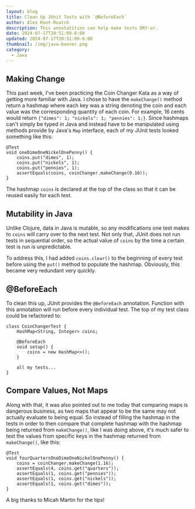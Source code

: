```yaml
---
layout: blog
title: Clean Up JUnit Tests with `@BeforeEach`
author: Alex Root-Roatch
description: This annotatition can help make tests DRY-er.
date: 2024-07-17T20:51:09-6:00
updated: 2024-07-17T20:51:09-6:00
thumbnail: /img/java-banner.png
category: 
  - Java
---
```


## Making Change

This past week, I've been practicing the Coin Changer Kata as a way of getting more familiar with Java. I chose to have the `makeChange()` method return a hashmap where each key was a string denoting the coin and each value was the corresponding quantity of each coin. For example, 16 cents would return `{"dimes": 1; "nickels": 1; "pennies": 1;}`. Since hashmaps can't simply be typed in Java and instead have to be manipulated using methods provide by Java's `Map` interface, each of my JUnit tests looked something like this:

```
@Test
void oneDimeOneNickelOnePenny() {
    coins.put("dimes", 1);
    coins.put("nickels", 1);
    coins.put("pennies", 1);
    assertEquals(coins, coinChanger.makeChange(0.16));
}    
```

The hashmap `coins` is declared at the top of the class so that it can be reused easily for each test. 

## Mutability in Java

Unlike Clojure, data in Java is mutable, so any modifications one test makes to `coins` will carry over to the next test. Not only that, JUnit does not run tests in sequential order, so the actual value of `coins` by the time a certain test is run is unpredictable. 

To address this, I had added `coins.clear()` to the beginning of every test before using the `put()` method to populate the hashmap. Obviously, this became very redundant very quickly. 

## @BeforeEach

To clean this up, JUnit provides the `@BeforeEach` annotation. Function with this annotation will run before every individual test. The top of my test class could be refactored to: 

```
class CoinChangerTest {
    HashMap<String, Integer> coins;

    @BeforeEach
    void setup() {
        coins = new HashMap<>();
    }
    
    all my tests...
}
```

## Compare Values, Not Maps

Along with that, it was also pointed out to me today that comparing maps is dangerous business, as two maps that appear to be the same may not actually evaluate to being equal. So instead of filling the hashmap in the tests in order to then compare that complete hashmap with the hashmap being returned from `makeChange()`, like I was doing above, it's much safer to test the values from specific keys in the hashmap returned from `makeChange()`, like this:

```
@Test
void fourQuartersOneDimeOneNickelOnePenny() {
    coins = coinChanger.makeChange(1.16);
    assertEquals(4, coins.get("quarters"));
    assertEquals(1, coins.get("pennies"));
    assertEquals(1, coins.get("nickels"));
    assertEquals(1, coins.get("dimes"));
}
```

A big thanks to Micah Martin for the tips!